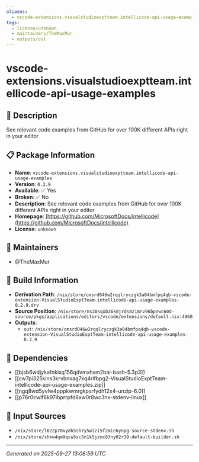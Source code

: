 ```yaml
---
aliases:
  - vscode-extensions.visualstudioexptteam.intellicode-api-usage-examples
tags:
  - license/unknown
  - maintainers/TheMaxMur
  - outputs/out
---
```


# vscode-extensions.visualstudioexptteam.intellicode-api-usage-examples

## 📝 Description

See relevant code examples from GitHub for over 100K different APIs right in your editor

## 📋 Package Information

- **Name**: `vscode-extensions.visualstudioexptteam.intellicode-api-usage-examples`
- **Version**: `0.2.9`
- **Available**: ✅ Yes
- **Broken**: ✅ No
- **Description**: See relevant code examples from GitHub for over 100K different APIs right in your editor
- **Homepage**: [https://github.com/MicrosoftDocs/intellicode](https://github.com/MicrosoftDocs/intellicode)
- **License**: `unknown`
## 👥 Maintainers

- @TheMaxMur


## 🔧 Build Information

- **Derivation Path**: `/nix/store/cmsrd046w2rqqlryczgk3a04bmfpq4qb-vscode-extension-VisualStudioExptTeam-intellicode-api-usage-examples-0.2.9.drv`
- **Source Position**: `/nix/store/ns30sqxb36k8jrds8z18rv96bpnwc60d-source/pkgs/applications/editors/vscode/extensions/default.nix:4960`
- **Outputs**:
  - `out`:  `/nix/store/cmsrd046w2rqqlryczgk3a04bmfpq4qb-vscode-extension-VisualStudioExptTeam-intellicode-api-usage-examples-0.2.9`

## 🔗 Dependencies

- [[bjsb6wdjykafnkixq156qdvmxhsm2bai-bash-5.3p3]]
- [[cw7pi325kins3krvbnxag7kq4rifbpg2-VisualStudioExptTeam-intellicode-api-usage-examples.zip]]
- [[ngq8wd5yvlw4pppkwmrgkpsrfydh12x4-unzip-6.0]]
- [[p76r0cwlf6k97ibprrpfd8xw0r8wc3nx-stdenv-linux]]

## 📁 Input Sources

- `/nix/store/l622p70vy8k5sh7y5wizi5f2mic6ynpg-source-stdenv.sh`
- `/nix/store/shkw4qm9qcw5sc5n1k5jznc83ny02r39-default-builder.sh`

---
*Generated on 2025-09-27 13:08:59 UTC*
